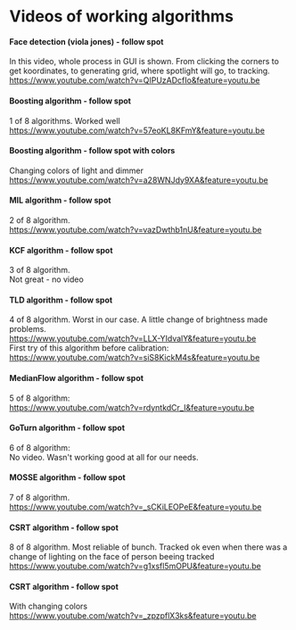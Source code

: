 # Videos of working algorithms

#### Face detection (viola jones) - follow spot
In this video, whole process in GUI is shown. From clicking the corners to get koordinates, to generating grid, where spotlight will go, to tracking.  
https://www.youtube.com/watch?v=QIPUzADcfIo&feature=youtu.be

#### Boosting algorithm - follow spot
1 of 8 algorithms. Worked well  
https://www.youtube.com/watch?v=57eoKL8KFmY&feature=youtu.be

#### Boosting algorithm - follow spot with colors
Changing colors of light and dimmer  
https://www.youtube.com/watch?v=a28WNJdy9XA&feature=youtu.be

#### MIL algorithm - follow spot
2 of 8 algorithm.  
https://www.youtube.com/watch?v=vazDwthb1nU&feature=youtu.be

#### KCF algorithm - follow spot
3 of 8 algorithm.  
Not great - no video

#### TLD algorithm - follow spot
4 of 8 algorithm. Worst in our case. A little change of brightness made problems.  
https://www.youtube.com/watch?v=LLX-YIdvalY&feature=youtu.be  
First try of this algorithm before calibration:  
https://www.youtube.com/watch?v=siS8KickM4s&feature=youtu.be

#### MedianFlow algorithm - follow spot
5 of 8 algorithm:    
https://www.youtube.com/watch?v=rdyntkdCr_I&feature=youtu.be

#### GoTurn algorithm - follow spot
6 of 8 algorithm:  
No video. Wasn't working good at all for our needs.  

#### MOSSE algorithm - follow spot
7 of 8 algorithm.  
https://www.youtube.com/watch?v=_sCKiLEOPeE&feature=youtu.be

#### CSRT algorithm - follow spot
8 of 8 algorithm. Most reliable of bunch. Tracked ok even when there was a change of lighting on the face of person beeing tracked  
https://www.youtube.com/watch?v=g1xsfl5mOPU&feature=youtu.be

#### CSRT algorithm - follow spot
With changing colors  
https://www.youtube.com/watch?v=_zpzpflX3ks&feature=youtu.be
